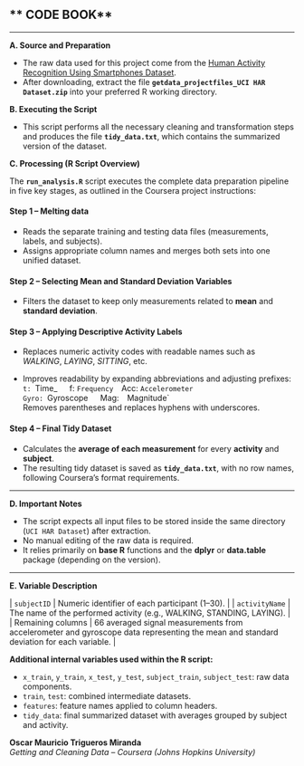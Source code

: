 


## ** CODE BOOK**


---

**A. Source and Preparation**  
- The raw data used for this project come from the [Human Activity Recognition Using Smartphones Dataset](https://archive.ics.uci.edu/ml/datasets/Human+Activity+Recognition+Using+Smartphones).  
- After downloading, extract the file **`getdata_projectfiles_UCI HAR Dataset.zip`** into your preferred R working directory.

**B. Executing the Script**  
- This script performs all the necessary cleaning and transformation steps and produces the file **`tidy_data.txt`**, which contains the summarized version of the dataset.


**C. Processing (R Script Overview)**

The **`run_analysis.R`** script executes the complete data preparation pipeline in five key stages, as outlined in the Coursera project instructions:

#### **Step 1 – Melting data**  
- Reads the separate training and testing data files (measurements, labels, and subjects).  
- Assigns appropriate column names and merges both sets into one unified dataset.

#### **Step 2 – Selecting Mean and Standard Deviation Variables**  
- Filters the dataset to keep only measurements related to **mean** and **standard deviation**.

#### **Step 3 – Applying Descriptive Activity Labels**  
- Replaces numeric activity codes with readable names such as *WALKING*, *LAYING*, *SITTING*, etc.
  
- Improves readability by expanding abbreviations and adjusting prefixes:
   `t: `Time_`  
   `f: `Frequency 
   `Acc: `Accelerometer`  
   `Gyro: `Gyroscope`  
   `Mag:`  `Magnitude`  
   Removes parentheses and replaces hyphens with underscores.

#### **Step 4 –  Final Tidy Dataset**  
- Calculates the **average of each measurement** for every **activity** and **subject**.  
- The resulting tidy dataset is saved as **`tidy_data.txt`**, with no row names, following Coursera’s format requirements.

---

 **D. Important Notes**

- The script expects all input files to be stored inside the same directory (`UCI HAR Dataset`) after extraction.  
- No manual editing of the raw data is required.  
- It relies primarily on **base R** functions and the **dplyr** or **data.table** package (depending on the version).

---

 **E. Variable Description**

| `subjectID` | Numeric identifier of each participant (1–30). |
| `activityName` | The name of the performed activity (e.g., WALKING, STANDING, LAYING). |
| Remaining columns | 66 averaged signal measurements from accelerometer and gyroscope data representing the mean and standard deviation for each variable. |

**Additional internal variables used within the R script:**  
- `x_train`, `y_train`, `x_test`, `y_test`, `subject_train`, `subject_test`: raw data components.  
- `train`, `test`: combined intermediate datasets.  
- `features`: feature names applied to column headers.  
- `tidy_data`: final summarized dataset with averages grouped by subject and activity.




**Oscar Mauricio Trigueros Miranda**  
*Getting and Cleaning Data – Coursera (Johns Hopkins University)*
